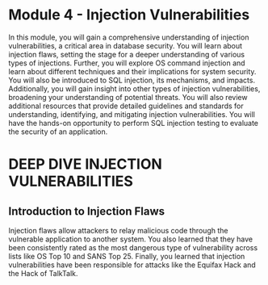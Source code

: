 # Module 4 - Injection Vulnerabilities
In this module, you will gain a comprehensive understanding of injection vulnerabilities, a critical area in database security. You will learn about injection flaws, setting the stage for a deeper understanding of various types of injections. Further, you will explore OS command injection and learn about different techniques and their implications for system security. You will also be introduced to SQL injection, its mechanisms, and impacts. Additionally, you will gain insight into other types of injection vulnerabilities, broadening your understanding of potential threats. You will also review additional resources that provide detailed guidelines and standards for understanding, identifying, and mitigating injection vulnerabilities. You will have the hands-on opportunity to perform SQL injection testing to evaluate the security of an application.

# DEEP DIVE INJECTION VULNERABILITIES

## Introduction to Injection Flaws 
Injection flaws allow attackers to relay malicious code through the vulnerable application to another system. You also learned that they have been consistently rated as the most dangerous type of vulnerability across lists like OS Top 10 and SANS Top 25. Finally, you learned that injection vulnerabilities have been responsible for attacks like the Equifax Hack and the Hack of TalkTalk.
